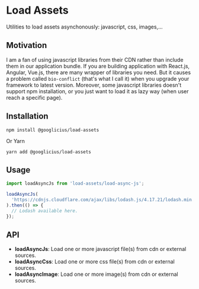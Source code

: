 # Load Assets

Utilities to load assets asynchonously: javascript, css, images,...

## Motivation
I am a fan of using javascript libraries from their CDN rather than include them in our application bundle. If you are building application with React.js, Angular, Vue.js, there are many wrapper of libraries you need. But it causes a problem called `bio-conflict` (that's what I call it) when you upgrade your framework to latest version. Moreover, some javascript libraries doesn't support npm installation, or you just want to load it as lazy way (when user reach a specific page).

## Installation

```
npm install @googlicius/load-assets
```

Or Yarn

```
yarn add @googlicius/load-assets
```

## Usage

```javascript
import loadAsyncJs from 'load-assets/load-async-js';

loadAsyncJs(
  'https://cdnjs.cloudflare.com/ajax/libs/lodash.js/4.17.21/lodash.min.js',
).then(() => {
  // Lodash available here.
});
```

## API

- **loadAsyncJs**: Load one or more javascript file(s) from cdn or external sources.
- **loadAsyncCss**: Load one or more css file(s) from cdn or external sources.
- **loadAsyncImage**: Load one or more image(s) from cdn or external sources.